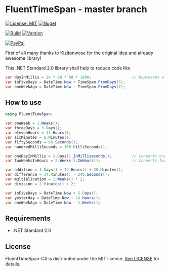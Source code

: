 # FluentTimeSpan - master branch

[![License: MIT](https://img.shields.io/badge/License-MIT-blue.svg)](https://opensource.org/licenses/MIT)
[![Nuget](https://img.shields.io/badge/nuget-blue.svg)](https://www.nuget.org/packages/FluentTimeSpan/)

[![Build](https://img.shields.io/badge/build-success-green.svg)](https://github.com/TimeXt/FluentTimeSpan/blob/master/releases/0.3.0.181031/)
[![Version](https://img.shields.io/badge/version-v0.3.0.181031-blue.svg)](https://github.com/TimeXt/FluentTimeSpan/tree/master/releases/0.3.0.181031/)

[![PayPal](https://img.shields.io/badge/paypal-donate-blue.svg)](https://www.paypal.me/GuepardoApps/)

First of all many thanks to [Kizitonwose](https://github.com/kizitonwose/Time) for the original idea and already awesome library!

This .NET Standard 2.0 library shall help to reduce code like

```C#
var dayInMillis = 24 * 60 * 60 * 1000;					// Represent a day in milliSeconds
var inFiveDays = DateTime.Now + TimeSpan.FromDays(5);
var oneWeekAgo = DateTime.Now - TimeSpan.FromDays(7);
```

## How to use

```C#
using FluentTimeSpan;

var oneWeek = 1.Weeks();
var threeDays = 3.Days();
var elevenHours = 11.Hours();
var sixMinutes = 6.Minutes();
var fiftySeconds = 50.Seconds();
var hundredMilliSeconds = 100.MilliSeconds();

var oneDayInMillis = 1.Days().InMilliseconds();    		// Converts one day into milliseconds and returns the double value
var twoWeeksInHours = 2.Weeks().InHours(); 		    	// Converts two weeks into hours and returns the double value

var addition = 1.Days() + 12.Hours() + 30.Minutes();
var difference = 34.Minutes() - 240.Seconds();
var multiplication = 2.Weeks() * 2;
var division = 2.Minutes() / 2;

var inFiveDays = DateTime.Now + 5.Days();
var yesterday = DateTime.Now - 24.Hours();
var oneWeekAgo = DateTime.Now - 1.Weeks();

```

## Requirements

- .NET Standard 2.0

## License

FluentTimeSpan-C# is distributed under the MIT license. [See LICENSE](https://github.com/TimeXt/FluentTimeSpan/blob/master/LICENSE.md) for details.
